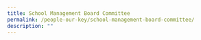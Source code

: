 ```yaml
---
title: School Management Board Committee
permalink: /people-our-key/school-management-board-committee/
description: ""
---
```

